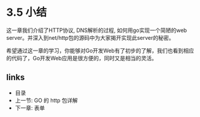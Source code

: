 # 3.5 小结
这一章我们介绍了HTTP协议, DNS解析的过程, 如何用go实现一个简陋的web server。并深入到net/http包的源码中为大家揭开实现此server的秘密。

希望通过这一章的学习，你能够对Go开发Web有了初步的了解，我们也看到相应的代码了，Go开发Web应用是很方便的，同时又是相当的灵活。

## links
   * <a router-link="/">目录</a>
   * 上一节: <a router-link="/zh/03.4">GO 的 http 包详解</a>
   * 下一章: <a router-link="/zh/04.0">表单</a>
